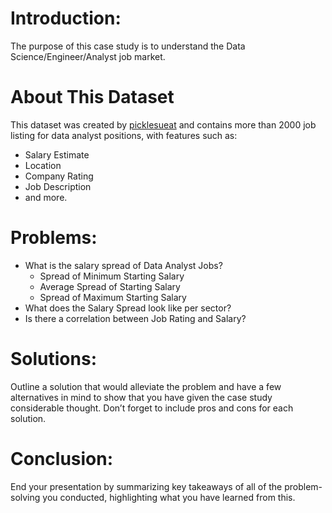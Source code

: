 # Introduction: 
The purpose of this case study is to understand the Data Science/Engineer/Analyst job market.

# About This Dataset
This dataset was created by <a href="https://github.com/picklesueat/data_jobs_data">picklesueat</a> and contains more than 2000 job listing for data analyst positions, with features such as:
<ul>
  <li> Salary Estimate
  <li> Location
  <li> Company Rating
  <li> Job Description
  <li> and more.
</ul>

# Problems: 
<ul>
  <li> What is the salary spread of Data Analyst Jobs?
    <ul>
      <li> Spread of Minimum Starting Salary
        <li> Average Spread of Starting Salary
          <li> Spread of Maximum Starting Salary
    </ul>
      <li> What does the Salary Spread look like per sector?
            <li> Is there a correlation between Job Rating and Salary?
        </ul>


# Solutions: 
Outline a solution that would alleviate the problem and have a few alternatives in mind to show that you have given the case study considerable thought. Don’t forget to include pros and cons for each solution.

# Conclusion: 
End your presentation by summarizing key takeaways of all of the problem-solving you conducted, highlighting what you have learned from this.

